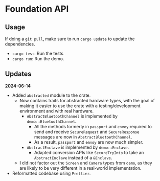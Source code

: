 # Foundation API

## Usage

If doing a `git pull`, make sure to run `cargo update` to update the dependencies.

- `cargo test`: Run the tests.
- `cargo run`: Run the demo.

## Updates

**2024-06-14**

- Added `abstracted` module to the crate.
    - Now contains traits for abstracted hardware types, with the goal of making it easier to use the crate with a testing/development environment and with real hardware.
        - `AbstractBluetoothChannel` is implemented by `demo::BluetoothChannel`.
            - All the methods formerly in `passport` and `envoy` required to send and receive `SecureRequest` and `SecureResponse` messages are now in `AbstractBluetoothChannel`.
            - As a result, `passport` and `envoy` are now much simpler.
        - `AbstractEnclave` is implemented by `demo::Enclave`.
            - Adapted conversion APIs like `SecureTryInto` to take an `AbstractEnclave` instead of a `&Enclave`.
    - I did not factor out the `Screen` and `Camera` types from `demo`, as they are likely to be very different in a real-world implementation.
- Reformatted codebase using `Prettier`.

